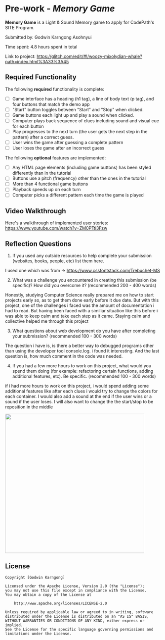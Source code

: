 # Pre-work - *Memory Game*

**Memory Game** is a Light & Sound Memory game to apply for CodePath's SITE Program. 

Submitted by: Godwin Karngong Asohnyui

Time spent: 4.8 hours spent in total

Link to project: https://glitch.com/edit/#!/woozy-mixolydian-whale?path=index.html%3A33%3A45

## Required Functionality

The following **required** functionality is complete:

* [ ] Game interface has a heading (h1 tag), a line of body text (p tag), and four buttons that match the demo app
* [ ] "Start" button toggles between "Start" and "Stop" when clicked. 
* [ ] Game buttons each light up and play a sound when clicked. 
* [ ] Computer plays back sequence of clues including sound and visual cue for each button
* [ ] Play progresses to the next turn (the user gets the next step in the pattern) after a correct guess. 
* [ ] User wins the game after guessing a complete pattern
* [ ] User loses the game after an incorrect guess

The following **optional** features are implemented:

* [ ] Any HTML page elements (including game buttons) has been styled differently than in the tutorial
* [ ] Buttons use a pitch (frequency) other than the ones in the tutorial
* [ ] More than 4 functional game buttons
* [ ] Playback speeds up on each turn
* [ ] Computer picks a different pattern each time the game is played

## Video Walkthrough

Here's a walkthrough of implemented user stories:
https://www.youtube.com/watch?v=ZM0PTti3Fzw


## Reflection Questions
1. If you used any outside resources to help complete your submission (websites, books, people, etc) list them here. 

I used one which was from -> https://www.cssfontstack.com/Trebuchet-MS

2. What was a challenge you encountered in creating this submission (be specific)? How did you overcome it? (recommended 200 - 400 words) 

Honestly, studying Computer Science really prepared me on how to start projects early so, as to get them done
early before it due date. But with this project, one of the challenges i faced was the amount of documentation i had to read. But having been faced with a 
similiar situation like this before i was able to keep calm and take each step as it came. Staying calm and collective helped me through this project

3. What questions about web development do you have after completing your submission? (recommended 100 - 300 words) 

The question i have is, is there a better way to debugged programs other than using the developer tool console.log. i found it interesting.
And the last question is, how much comment in the code was needed.

4. If you had a few more hours to work on this project, what would you spend them doing (for example: refactoring certain functions, adding additional features, etc). Be specific. (recommended 100 - 300 words) 

if i had more hours to work on this project, i would spend adding some additional features like after each clues i would try to change the colors 
for each container. 
I would also add a sound at the end if the user wins or a sound if the user loses.
I will also want to change the the start/stop to be reposition in the middle 


<img src = "https://cdn.glitch.com/e5599a9d-e51e-426e-a48f-765c2e230981%2FfirstGif.gif" width=450 length=450><br>


## License

    Copyright [Godwin Karngong]

    Licensed under the Apache License, Version 2.0 (the "License");
    you may not use this file except in compliance with the License.
    You may obtain a copy of the License at

        http://www.apache.org/licenses/LICENSE-2.0

    Unless required by applicable law or agreed to in writing, software
    distributed under the License is distributed on an "AS IS" BASIS,
    WITHOUT WARRANTIES OR CONDITIONS OF ANY KIND, either express or implied.
    See the License for the specific language governing permissions and
    limitations under the License.

